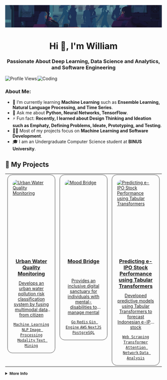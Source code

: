 <div align="center">
  <img src="https://github.com/williamtheodoruswijaya/williamtheodoruswijaya/blob/main/background.gif" alt="Header Image">
</div>

<h1 align="center">Hi 👋, I'm William</h1>
<h3 align="center">Passionate About Deep Learning, Data Science and Analytics, and Software Engineering</h3>

<img align="right" alt="Coding" width="400" src="https://c.tenor.com/DBqjevyA2o4AAAAM/bongo-cat-codes.gif">

<p align="left">
  <img src="https://komarev.com/ghpvc/?username=williamtheodoruswijaya&label=Profile%20views&color=0e75b6&style=flat" alt="Profile Views" />
</p>

### About Me:
- 🌱 I’m currently learning **Machine Learning** such as **Ensemble Learning, Natural Language Processing, and Time Series**.  
- 💬 Ask me about **Python, Neural Networks, TensorFlow**.  
- ⚡ Fun fact: **Recently, I learned about Design Thinking and Ideation such as Emphaty, Defining Problems, Ideate, Prototyping, and Testing**.  
- 👨‍💻 Most of my projects focus on **Machine Learning and Software Development**.  
- 🎓 I am an Undergraduate Computer Science student at **BINUS University**.

## 🚀 My Projects

<div align="center">
<table width="100%">
<tr>

<td width="33%" valign="top">
  <a href="https://drive.google.com/file/d/1DcQ7ss-r3WeN4zpuYMpuGhWxgfY8BK7L/view" target="_blank">
    <div style="border:1px solid #3a3a3a;border-radius:16px;padding:16px;display:flex;flex-direction:column;gap:12px;">
      <div style="width:100%;height:240px;overflow:hidden;border-radius:12px;">
        <img src="https://github.com/user-attachments/assets/69fd36cb-a539-42eb-9c59-3186a9f4e770"
             alt="Urban Water Quality Monitoring"
             style="width:100%;height:100%;object-fit:cover;display:block;border-radius:12px;">
      </div>
      <h3 style="text-align:center;margin:0;min-height:52px;">
        Urban Water Quality Monitoring
      </h3>
      <p style="text-align:center;margin:0;display:-webkit-box;-webkit-line-clamp:6;-webkit-box-orient:vertical;overflow:hidden;min-height:120px;">
        Develops an urban water pollution risk classification system by fusing multimodal data from citizen reports. By combining textual and visual data with geospatial and temporal feature.
      </p>
      <p align="center" style="margin:0;">
        <code>Machine Learning</code> <code>NLP</code> <code>Image Processing</code> <code>Modality</code> <code>Text Mining</code>
      </p>
    </div>
  </a>
</td>

<td width="33%" valign="top">
  <a href="https://github.com/williamtheodoruswijaya/mood-bridge-v2" target="_blank">
    <div style="border:1px solid #3a3a3a;border-radius:16px;padding:16px;display:flex;flex-direction:column;gap:12px;">
      <div style="width:100%;height:240px;overflow:hidden;border-radius:12px;">
        <img src="https://github.com/user-attachments/assets/07aea33e-2e38-42db-b48c-00b7de0c2986"
             alt="Mood Bridge"
             style="width:100%;height:100%;object-fit:cover;display:block;border-radius:12px;">
      </div>
      <h3 style="text-align:center;margin:0;min-height:52px;">Mood Bridge</h3>
      <p style="text-align:center;margin:0;display:-webkit-box;-webkit-line-clamp:6;-webkit-box-orient:vertical;overflow:hidden;min-height:120px;">
        Provides an inclusive digital sanctuary for individuals with mental-disabilities to manage mental health challenges and counter social stigma.
      </p>
      <p align="center" style="margin:0;">
        <code>Go</code> <code>Redis</code> <code>Gin Engine</code> <code>AWS</code> <code>NextJS</code> <code>PostgreSQL</code>
      </p>
    </div>
  </a>
</td>

<td width="33%" valign="top">
  <a href="https://github.com/williamtheodoruswijaya/Datathon-UI-2025" target="_blank">
    <div style="border:1px solid #3a3a3a;border-radius:16px;padding:16px;display:flex;flex-direction:column;gap:12px;">
      <div style="width:100%;height:240px;overflow:hidden;border-radius:12px;">
        <img src="https://github.com/user-attachments/assets/4e6d0b75-189c-4280-9d56-19085779d2da"
             alt="Predicting e-IPO Stock Performance using Tabular Transformers"
             style="width:100%;height:100%;object-fit:cover;display:block;border-radius:12px;">
      </div>
      <h3 style="text-align:center;margin:0;min-height:52px;">
        Predicting e-IPO Stock Performance using Tabular Transformers
      </h3>
      <p style="text-align:center;margin:0;display:-webkit-box;-webkit-line-clamp:6;-webkit-box-orient:vertical;overflow:hidden;min-height:120px;">
        Developed predictive models using Tabular Transformers to forecast Indonesian e-IPO stock performance, providing a data-driven tool for investment decision-making.
      </p>
      <p align="center" style="margin:0;">
        <code>Web Scraping</code> <code>Transformer</code> <code>Attention Network</code> <code>Data Analysis</code>
      </p>
    </div>
  </a>
</td>

</tr>
</table>
</div>


<details>
  <br>
  <summary style="font-family: 'Product Sans', sans-serif; font-size: small;"><b>More Info</b></summary>
  <div align="center" style="display: flex; flex-direction: column; gap: 1rem;">
    
---

### 📈 Stats:
<table align="center">
  <tr>
    <td>
      <img height=200 align="center" src="https://github-readme-stats.vercel.app/api?username=williamtheodoruswijaya&theme=tokyonight&show_icons=true&hide_border=true&count_private=true" alt="GitHub Stats" />
    </td>
    <td>
      <img height=200 align="center" src="https://github-readme-streak-stats.herokuapp.com/?user=williamtheodoruswijaya&theme=tokyonight&hide_border=true" alt="GitHub Streak Stats" />
    </td>
  </tr>
  <tr>
    <td>
      <img height=200 align="center" src="https://github-readme-stats.vercel.app/api/top-langs/?username=williamtheodoruswijaya&theme=tokyonight&show_icons=true&hide_border=true&layout=compact&hide=html" alt="Top Languages" />
    </td>
    <td>
      <img height=200 align="center" src="https://github-readme-activity-graph.vercel.app/graph?username=williamtheodoruswijaya&bg_color=000000&color=00e1ff&line=00e1ff&point=ffffff&area=true&hide_border=true" alt="Contributions Graph" />
    </td>
  </tr>
</table>

<p align="center">
  <img src="https://github.com/williamtheodoruswijaya/williamtheodoruswijaya/blob/output/github-contribution-grid-snake-dark.svg" alt="GitHub Contribution Snake" />
</p>

---

### 🏆 Trophies:
<p align="center">
  <img src="https://github-profile-trophy.vercel.app/?username=williamtheodoruswijaya&theme=onestar&no-frame=true&column=7" alt="GitHub Trophies" />
</p>
  </div>
</details>
